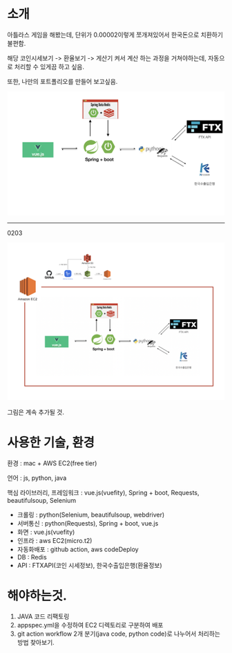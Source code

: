 # 소개 

아틀라스 게임을 해봤는데, 단위가 0.00002이렇게 쪼개져있어서 한국돈으로 치환하기 불편함.

해당 코인시세보기 -> 환율보기 -> 게산기 켜서 계산 하는 과정을 거쳐야하는데, 자동으로 처리할 수 있게끔 하고 싶음.

또한, 나만의 포트폴리오를 만들어 보고싶음.

![](img/acimg.png)

------

0203

![](img/0203st.png)  


그림은 계속 추가될 것.




# 사용한 기술, 환경

환경 : mac + AWS EC2(free tier)

언어 : js, python, java

핵심 라이브러리, 프레임워크 : vue.js(vuefity), Spring + boot, Requests, beautifulsoup, Selenium

- 크롤링 : python(Selenium, beautifulsoup, webdriver)
- 서버통신 : python(Requests), Spring + boot, vue.js
- 화면 : vue.js(vuefity)
- 인프라 : aws EC2(micro.t2)
- 자동화배포 : github action, aws codeDeploy
- DB : Redis
- API : FTXAPI(코인 시세정보), 한국수출입은행(환율정보)









# 해야하는것.

1. JAVA 코드 리팩토링
2. appspec.yml을 수정하여 EC2 디렉토리로 구분하여 배포
3. git action workflow 2개 분기(java code, python code)로 나누어서 처리하는 방법 찾아보기.
